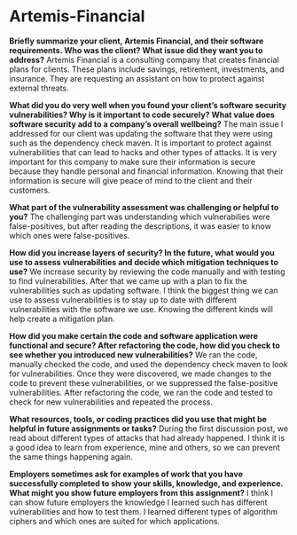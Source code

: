 # Artemis-Financial

__Briefly summarize your client, Artemis Financial, and their software requirements. Who was the client? What issue did they want you to address?__
  Artemis Financial is a consulting company that creates financial plans for clients. These plans include savings, retirement, investments, and insurance. They are requesting an assistant on how to protect against external threats.

__What did you do very well when you found your client’s software security vulnerabilities? Why is it important to code securely? What value does software security add to a company’s overall wellbeing?__
  The main issue I addressed for our client was updating the software that they were using such as the dependency check maven. It is important to protect against vulnerabilities that can lead to hacks and other types of attacks. It is very important for this company to make sure their information is secure because they handle personal and financial information. Knowing that their information is secure will give peace of mind to the client and their customers.

__What part of the vulnerability assessment was challenging or helpful to you?__
The challenging part was understanding which vulnerabilies were false-positives, but after reading the descriptions, it was easier to know which ones were false-positives.

__How did you increase layers of security? In the future, what would you use to assess vulnerabilities and decide which mitigation techniques to use?__
  We increase security by reviewing the code manually and with testing to find vulnerabilities. After that we came up with a plan to fix the vulnerabilities such as updating software. I think the biggest thing we can use to assess vulnerabilities is to stay up to date with different vulnerabilities with the software we use. Knowing the different kinds will help create a mitigation plan.

__How did you make certain the code and software application were functional and secure? After refactoring the code, how did you check to see whether you introduced new vulnerabilities?__
We ran the code, manually checked the code, and used the dependency check maven to look for vulnerabilities. Once they were discovered, we made changes to the code to prevent these vulnerabilities, or we suppressed the false-positive vulnerabilities. After refactoring the code, we ran the code and tested to check for new vulnerabilities and repeated the process.

__What resources, tools, or coding practices did you use that might be helpful in future assignments or tasks?__
  During the first discussion post, we read about different types of attacks that had already happened. I think it is a good idea to learn from experience, mine and others, so we can prevent the same things happening again.

__Employers sometimes ask for examples of work that you have successfully completed to show your skills, knowledge, and experience. What might you show future employers from this assignment?__
  I think I can show future employers the knowledge I learned such has different vulnerabilities and how to test them. I learned different types of algorithm ciphers and which ones are suited for which applications.
